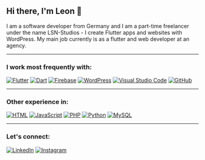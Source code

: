 ## Hi there, I'm Leon 👋

I am a software developer from Germany and I am a part-time freelancer under the name LSN-Studios - I create Flutter apps and websites with WordPress.
My main job currently is as a flutter and web developer at an agency.
- - -
### I work most frequently with:
[![Flutter](https://img.shields.io/badge/Flutter-02569B?logo=flutter&logoColor=fff)](#)
[![Dart](https://img.shields.io/badge/Dart-%230175C2.svg?logo=dart&logoColor=white)](#)
[![Firebase](https://img.shields.io/badge/Firebase-039BE5?logo=Firebase&logoColor=white)](#)
[![WordPress](https://img.shields.io/badge/WordPress-%2321759B.svg?logo=wordpress&logoColor=white)](#)
[![Visual Studio Code](https://custom-icon-badges.demolab.com/badge/Visual%20Studio%20Code-0078d7.svg?logo=vsc&logoColor=white)](#)
[![GitHub](https://img.shields.io/badge/GitHub-%23121011.svg?logo=github&logoColor=white)](#)
- - -
### Other experience in:
[![HTML](https://img.shields.io/badge/HTML-%23E34F26.svg?logo=html5&logoColor=white)](#)
[![JavaScript](https://img.shields.io/badge/JavaScript-F7DF1E?logo=javascript&logoColor=000)](#)
[![PHP](https://img.shields.io/badge/php-%23777BB4.svg?&logo=php&logoColor=white)](#)
[![Python](https://img.shields.io/badge/Python-3776AB?logo=python&logoColor=fff)](#)
[![MySQL](https://img.shields.io/badge/MySQL-4479A1?logo=mysql&logoColor=fff)](#)
- - -
### Let's connect:
[![LinkedIn](https://custom-icon-badges.demolab.com/badge/LinkedIn-0A66C2?logo=linkedin-white&logoColor=fff)](https://linkedin.com/in/leon-schneider-3b972521a)
[![Instagram](https://img.shields.io/badge/Instagram-%23E4405F.svg?logo=Instagram&logoColor=white)](https://www.instagram.com/leons.412/)

